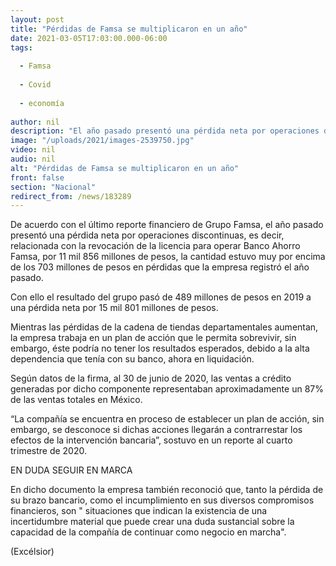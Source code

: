 ```yaml
---
layout: post
title: "Pérdidas de Famsa se multiplicaron en un año"
date: 2021-03-05T17:03:00.000-06:00
tags:
  
  - Famsa
  
  - Covid
  
  - economía
  
author: nil
description: "El año pasado presentó una pérdida neta por operaciones discontinuas por 11 mil 856 mdp, la cantidad estuvo muy por encima de los 703 mdp en pérdidas que registró el año pasado"
image: "/uploads/2021/images-2539750.jpg"
video: nil
audio: nil
alt: "Pérdidas de Famsa se multiplicaron en un año"
front: false
section: "Nacional"
redirect_from: /news/183289
---
```


De acuerdo con el último reporte financiero de Grupo Famsa, el año pasado presentó una pérdida neta por operaciones discontinuas, es decir, relacionada con la revocación de la licencia para operar Banco Ahorro Famsa, por 11 mil 856 millones de pesos, la cantidad estuvo muy por encima de los 703 millones de pesos en pérdidas que la empresa registró el año pasado.

Con ello el resultado del grupo pasó de 489 millones de pesos en 2019 a una pérdida neta por 15 mil 801 millones de pesos.  

Mientras las pérdidas de la cadena de tiendas departamentales aumentan, la empresa trabaja en un plan de acción que le permita sobrevivir, sin embargo, éste podría no tener los resultados esperados, debido a la alta dependencia que tenía con su banco, ahora en liquidación.

Según datos de la firma, al 30 de junio de 2020, las ventas a crédito generadas por dicho componente representaban aproximadamente un 87% de las ventas totales en México.

“La compañía se encuentra en proceso de establecer un plan de acción, sin embargo, se desconoce si dichas acciones llegarán a contrarrestar los efectos de la intervención bancaria”, sostuvo en un reporte al cuarto trimestre de 2020.

EN DUDA SEGUIR EN MARCA
 
En dicho documento la empresa también reconoció que, tanto la pérdida de su brazo bancario, como el incumplimiento en sus diversos compromisos financieros, son " situaciones que indican la existencia de una incertidumbre material que puede crear una duda sustancial sobre la capacidad de la compañía de continuar como negocio en marcha".

(Excélsior)